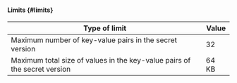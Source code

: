 #### Limits {#limits}

| Type of limit | Value |
| ----- | ----- |
| Maximum number of key-value pairs in the secret version | 32 |
| Maximum total size of values in the key-value pairs of the secret version | 64 KB |